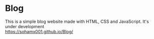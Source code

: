 # Blog
This is a simple blog website made with HTML, CSS and JavaScript.
It's under development
<br /> https://sohamx001.github.io/Blog/
